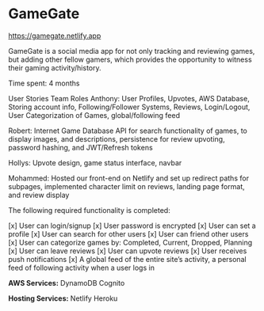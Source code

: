 # GameGate
https://gamegate.netlify.app

GameGate is a social media app for not only tracking and reviewing games, but adding other fellow gamers, which provides the opportunity to witness their gaming activity/history.

Time spent: 4 months

User Stories
Team Roles
Anthony: User Profiles, Upvotes, AWS Database, Storing account info, Following/Follower Systems, Reviews, Login/Logout, User Categorization of Games, global/following feed

Robert: Internet Game Database API for search functionality of games, to display images, and descriptions, persistence for review upvoting, password hashing, and JWT/Refresh tokens

Hollys: Upvote design, game status interface, navbar

Mohammed: Hosted our front-end on Netlify and set up redirect paths for subpages, implemented character limit on reviews, landing page format, and review display


The following required functionality is completed:

 [x] User can login/signup
 [x] User password is encrypted 
 [x] User can set a profile
 [x] User can search for other users
 [x] User can friend other users
 [x] User can categorize games by: Completed, Current, Dropped, Planning
 [x] User can leave reviews
 [x] User can upvote reviews
 [x] User receives push notifications
 [x] A global feed of the entire site’s activity, a personal feed of following activity when a user logs in

 **AWS Services:**
 DynamoDB
 Cognito 

 **Hosting Services:**
 Netlify
 Heroku
 
